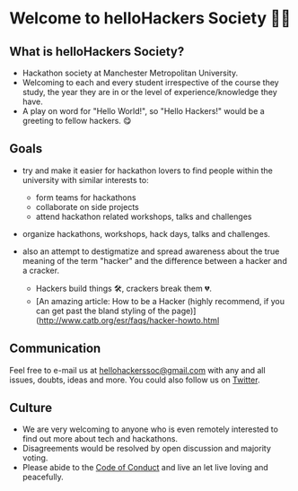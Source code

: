 # Welcome to helloHackers Society 👋🏼


## What is helloHackers Society? 

- Hackathon society at Manchester Metropolitan University.
- Welcoming to each and every student irrespective of the course they study, the year they are in or the level of                experience/knowledge they have.
- A play on word for "Hello World!", so "Hello Hackers!" would be a greeting to fellow hackers. 😋

## Goals

- try and make it easier for hackathon lovers to find people within the university with similar interests to:
  * form teams for hackathons
  * collaborate on side projects 
  * attend hackathon related workshops, talks and challenges
  
- organize hackathons, workshops, hack days, talks and challenges.

- also an attempt to destigmatize and spread awareness about the true meaning of the term "hacker" and the difference          between a hacker and a cracker.
   * Hackers build things 🛠, crackers break them 💔.
   * [An amazing article: How to be a Hacker (highly recommend, if you can get past the bland styling of the page)](http://www.catb.org/esr/faqs/hacker-howto.html


## Communication

Feel free to e-mail us at hellohackerssoc@gmail.com with any and all issues, doubts, ideas and more. You could also follow us on [Twitter](https://twitter.com/helloHackersSoc). 


## Culture

-   We are very welcoming to anyone who is even remotely interested to find out more about tech and hackathons. 
-   Disagreements would be resolved by open discussion and majority voting.
-   Please abide to the [Code of Conduct](https://github.com/helloHackersSociety/Welcome/blob/master/CODE_OF_CONDUCT.md) and live an let live loving and peacefully. 

